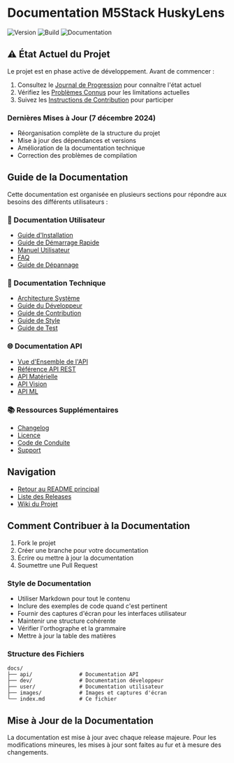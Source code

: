 # Documentation M5Stack HuskyLens

![Version](https://img.shields.io/badge/version-2.0.2-blue.svg)
![Build](https://img.shields.io/badge/build-in%20progress-yellow.svg)
![Documentation](https://img.shields.io/badge/docs-updating-blue.svg)

## ⚠️ État Actuel du Projet

Le projet est en phase active de développement. Avant de commencer :

1. Consultez le [Journal de Progression](dev/PROGRESS_LOG.md) pour connaître l'état actuel
2. Vérifiez les [Problèmes Connus](KNOWN_ISSUES.md) pour les limitations actuelles
3. Suivez les [Instructions de Contribution](../CONTRIBUTING.md) pour participer

### Dernières Mises à Jour (7 décembre 2024)
- Réorganisation complète de la structure du projet
- Mise à jour des dépendances et versions
- Amélioration de la documentation technique
- Correction des problèmes de compilation

## Guide de la Documentation

Cette documentation est organisée en plusieurs sections pour répondre aux besoins des différents utilisateurs :

### 📘 Documentation Utilisateur
- [Guide d'Installation](user/INSTALL.md)
- [Guide de Démarrage Rapide](user/QUICKSTART.md)
- [Manuel Utilisateur](user/USER_GUIDE.md)
- [FAQ](user/FAQ.md)
- [Guide de Dépannage](user/TROUBLESHOOTING.md)

### 🔧 Documentation Technique
- [Architecture Système](dev/ARCHITECTURE.md)
- [Guide du Développeur](dev/DEVELOPER.md)
- [Guide de Contribution](dev/CONTRIBUTING.md)
- [Guide de Style](dev/STYLE_GUIDE.md)
- [Guide de Test](dev/TESTING.md)

### 🌐 Documentation API
- [Vue d'Ensemble de l'API](api/API_OVERVIEW.md)
- [Référence API REST](api/REST_API.md)
- [API Matérielle](api/HARDWARE_API.md)
- [API Vision](api/VISION_API.md)
- [API ML](api/ML_API.md)

### 📚 Ressources Supplémentaires
- [Changelog](CHANGELOG.md)
- [Licence](LICENSE.md)
- [Code de Conduite](CODE_OF_CONDUCT.md)
- [Support](SUPPORT.md)

## Navigation

- [Retour au README principal](../README.md)
- [Liste des Releases](https://github.com/ph3n4t3s/M5stackHuskyLens/releases)
- [Wiki du Projet](https://github.com/ph3n4t3s/M5stackHuskyLens/wiki)

## Comment Contribuer à la Documentation

1. Fork le projet
2. Créer une branche pour votre documentation
3. Écrire ou mettre à jour la documentation
4. Soumettre une Pull Request

### Style de Documentation

- Utiliser Markdown pour tout le contenu
- Inclure des exemples de code quand c'est pertinent
- Fournir des captures d'écran pour les interfaces utilisateur
- Maintenir une structure cohérente
- Vérifier l'orthographe et la grammaire
- Mettre à jour la table des matières

### Structure des Fichiers

```
docs/
├── api/               # Documentation API
├── dev/               # Documentation développeur
├── user/              # Documentation utilisateur
├── images/            # Images et captures d'écran
└── index.md           # Ce fichier
```

## Mise à Jour de la Documentation

La documentation est mise à jour avec chaque release majeure. Pour les modifications mineures, les mises à jour sont faites au fur et à mesure des changements.